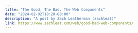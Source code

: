 ```yaml
---
title: "The Good, The Bad, The Web Components"
date: "2024-02-02T18:20-08:00"
description: "A post by Zach Leatherman (zachleat)"
link: https://www.zachleat.com/web/good-bad-web-components/
---
```

